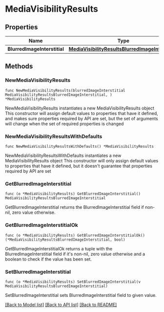 # MediaVisibilityResults

## Properties

Name | Type | Description | Notes
------------ | ------------- | ------------- | -------------
**BlurredImageInterstitial** | [**MediaVisibilityResultsBlurredImageInterstitial**](MediaVisibilityResultsBlurredImageInterstitial.md) |  | 

## Methods

### NewMediaVisibilityResults

`func NewMediaVisibilityResults(blurredImageInterstitial MediaVisibilityResultsBlurredImageInterstitial, ) *MediaVisibilityResults`

NewMediaVisibilityResults instantiates a new MediaVisibilityResults object
This constructor will assign default values to properties that have it defined,
and makes sure properties required by API are set, but the set of arguments
will change when the set of required properties is changed

### NewMediaVisibilityResultsWithDefaults

`func NewMediaVisibilityResultsWithDefaults() *MediaVisibilityResults`

NewMediaVisibilityResultsWithDefaults instantiates a new MediaVisibilityResults object
This constructor will only assign default values to properties that have it defined,
but it doesn't guarantee that properties required by API are set

### GetBlurredImageInterstitial

`func (o *MediaVisibilityResults) GetBlurredImageInterstitial() MediaVisibilityResultsBlurredImageInterstitial`

GetBlurredImageInterstitial returns the BlurredImageInterstitial field if non-nil, zero value otherwise.

### GetBlurredImageInterstitialOk

`func (o *MediaVisibilityResults) GetBlurredImageInterstitialOk() (*MediaVisibilityResultsBlurredImageInterstitial, bool)`

GetBlurredImageInterstitialOk returns a tuple with the BlurredImageInterstitial field if it's non-nil, zero value otherwise
and a boolean to check if the value has been set.

### SetBlurredImageInterstitial

`func (o *MediaVisibilityResults) SetBlurredImageInterstitial(v MediaVisibilityResultsBlurredImageInterstitial)`

SetBlurredImageInterstitial sets BlurredImageInterstitial field to given value.



[[Back to Model list]](../README.md#documentation-for-models) [[Back to API list]](../README.md#documentation-for-api-endpoints) [[Back to README]](../README.md)


